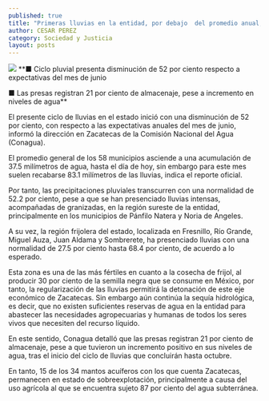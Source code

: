```yaml
---
published: true
title: "Primeras lluvias en la entidad, por debajo  del promedio anual, informa Conagua"
author: CESAR PEREZ
category: Sociedad y Justicia
layout: posts
---
```


![](http://i.imgur.com/BY2hsCJm.jpg)
**■ Ciclo pluvial presenta disminución de 52 por ciento respecto a expectativas del mes de junio

■ Las presas registran 21 por ciento de almacenaje, pese a incremento en niveles de agua**

El presente ciclo de lluvias en el estado inició con una disminución de 52 por ciento, con respecto a las expectativas anuales del mes de junio, informó la dirección en Zacatecas de la Comisión Nacional del Agua (Conagua).

El promedio general de los 58 municipios asciende a una acumulación de 37.5 milímetros de agua, hasta el día de hoy, sin embargo para este mes suelen recabarse 83.1 milímetros de las lluvias, indica el reporte oficial.

Por tanto, las precipitaciones pluviales transcurren con una normalidad de 52.2 por ciento, pese a que se han presenciado lluvias intensas, acompañadas de granizadas, en la región sureste de la entidad, principalmente en los municipios de Pánfilo Natera y Noria de Angeles.

A su vez, la región frijolera del estado, localizada en Fresnillo, Río Grande, Miguel Auza, Juan Aldama y Sombrerete, ha presenciado lluvias con una normalidad de 27.5 por ciento hasta 68.4 por ciento, de acuerdo a lo esperado.

Esta zona es una de las más fértiles en cuanto a la cosecha de frijol, al producir 30 por ciento de la semilla negra que se consume en México, por tanto, la regularización de las lluvias permitirá la detonación de este eje económico de Zacatecas.
Sin embargo aún continúa la sequía hidrológica, es decir, que no existen suficientes reservas de agua en la entidad para abastecer las necesidades agropecuarias y humanas de todos los seres vivos que necesiten del recurso líquido.

En este sentido, Conagua detalló que las presas registran 21 por ciento de almacenaje, pese a que tuvieron un incremento positivo en sus niveles de agua, tras el inicio del ciclo de lluvias que concluirán hasta octubre.

En tanto, 15 de los 34 mantos acuíferos con los que cuenta Zacatecas, permanecen en estado de sobreexplotación, principalmente a causa del uso agrícola al que se encuentra sujeto 87 por ciento del agua subterránea. 
